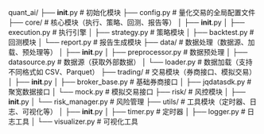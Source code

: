 quant_ai/
├── __init__.py          # 初始化模块
├── config.py            # 量化交易的全局配置文件
├── core/                # 核心模块（执行、策略、回测、报告等）
│   ├── __init__.py
│   ├── execution.py     # 执行引擎
│   ├── strategy.py      # 策略模块
│   ├── backtest.py      # 回测模块
│   └── report.py        # 报告生成模块
├── data/                # 数据处理（数据源、加载、预处理等）
│   ├── __init__.py
│   ├── preprocessor.py  # 数据预处理
│   ├── datasource.py    # 数据源（获取外部数据）
│   └── loader.py        # 数据加载（支持不同格式如 CSV、Parquet）
├── trading/             # 交易模块（券商接口、模拟交易）
│   ├── __init__.py
│   ├── broker_base.py   # 基础券商接口
│   ├── jqdatasdk.py     # 聚宽数据接口
│   └── mock.py          # 模拟交易接口
├── risk/                # 风控模块
│   ├── __init__.py
│   └── risk_manager.py  # 风险管理
├── utils/               # 工具模块（定时器、日志、可视化等）
│   ├── __init__.py
│   ├── timer.py         # 定时器
│   ├── logger.py        # 日志工具
│   └── visualizer.py    # 可视化工具
